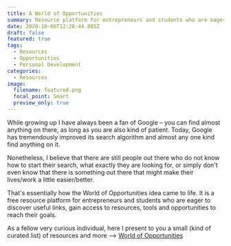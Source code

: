 ```yaml
---
title: A World of Opportunities
summary: Resource platform for entrepreneurs and students who are eager to learn.
date: 2020-10-06T12:28:44.805Z
draft: false
featured: true
tags:
  - Resources
  - Opportunities
  - Personal Development
categories:
  - Resources
image:
  filename: featured.png
  focal_point: Smart
  preview_only: true
---
```

While growing up I have always been a fan of Google – you can find almost anything on there, as long as you are also kind of patient. Today, Google has tremendously improved its search algorithm and almost any one kind find anything on it.

Nonetheless, I believe that there are still people out there who do not know how to start their search, what exactly they are looking for, or simply don't even know that there is something out there that might make their lives/work a little easier/better.

That's essentially how the World of Opportunities idea came to life. It is a free resource platform for entrepreneurs and students who are eager to discover useful links, gain access to resources, tools and opportunities to reach their goals.

As a fellow very curious individual, here I present to you a small (kind of curated list) of resources and more --> [World of Opportunities](/world/)
